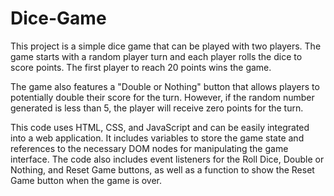 # Dice-Game
This project is a simple dice game that can be played with two players. The game starts with a random player turn and each player rolls the dice to score points. The first player to reach 20 points wins the game.

The game also features a "Double or Nothing" button that allows players to potentially double their score for the turn. However, if the random number generated is less than 5, the player will receive zero points for the turn.

This code uses HTML, CSS, and JavaScript and can be easily integrated into a web application. It includes variables to store the game state and references to the necessary DOM nodes for manipulating the game interface. The code also includes event listeners for the Roll Dice, Double or Nothing, and Reset Game buttons, as well as a function to show the Reset Game button when the game is over.
